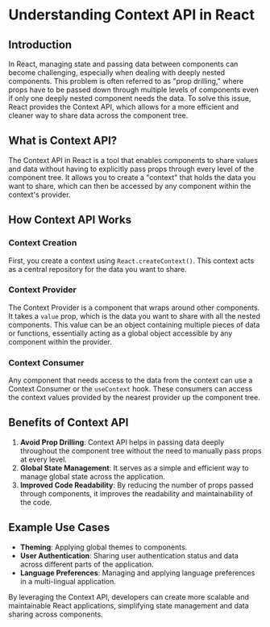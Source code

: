# Understanding Context API in React

## Introduction
In React, managing state and passing data between components can become challenging, especially when dealing with deeply nested components. This problem is often referred to as "prop drilling," where props have to be passed down through multiple levels of components even if only one deeply nested component needs the data. To solve this issue, React provides the Context API, which allows for a more efficient and cleaner way to share data across the component tree.

## What is Context API?
The Context API in React is a tool that enables components to share values and data without having to explicitly pass props through every level of the component tree. It allows you to create a "context" that holds the data you want to share, which can then be accessed by any component within the context's provider.

## How Context API Works

### Context Creation
First, you create a context using `React.createContext()`. This context acts as a central repository for the data you want to share.

### Context Provider
The Context Provider is a component that wraps around other components. It takes a `value` prop, which is the data you want to share with all the nested components. This value can be an object containing multiple pieces of data or functions, essentially acting as a global object accessible by any component within the provider.

### Context Consumer
Any component that needs access to the data from the context can use a Context Consumer or the `useContext` hook. These consumers can access the context values provided by the nearest provider up the component tree.

## Benefits of Context API
1. **Avoid Prop Drilling**: Context API helps in passing data deeply throughout the component tree without the need to manually pass props at every level.
2. **Global State Management**: It serves as a simple and efficient way to manage global state across the application.
3. **Improved Code Readability**: By reducing the number of props passed through components, it improves the readability and maintainability of the code.

## Example Use Cases
- **Theming**: Applying global themes to components.
- **User Authentication**: Sharing user authentication status and data across different parts of the application.
- **Language Preferences**: Managing and applying language preferences in a multi-lingual application.

By leveraging the Context API, developers can create more scalable and maintainable React applications, simplifying state management and data sharing across components.
